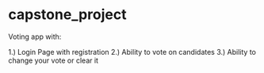 # capstone_project

Voting app with:

1.) Login Page with registration
2.) Ability to vote on candidates
3.) Ability to change your vote or clear it
